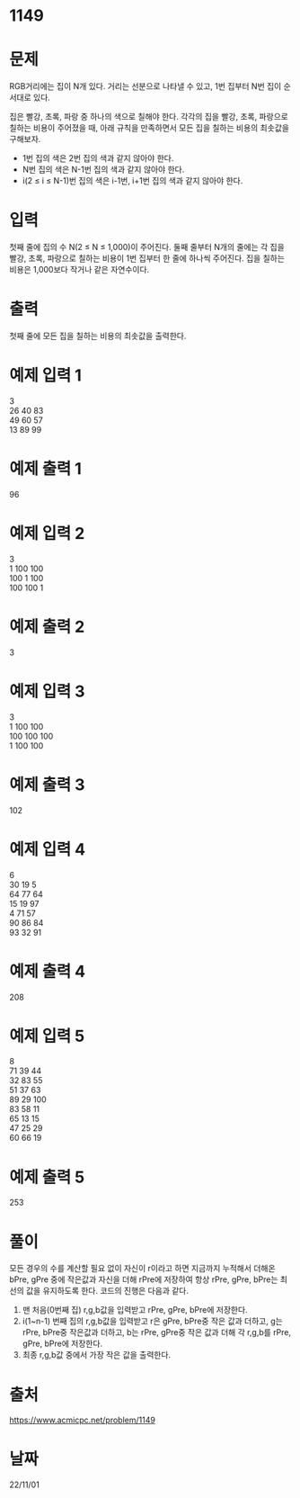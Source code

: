 # 1149

# 문제
RGB거리에는 집이 N개 있다. 거리는 선분으로 나타낼 수 있고, 1번 집부터 N번 집이 순서대로 있다.

집은 빨강, 초록, 파랑 중 하나의 색으로 칠해야 한다. 각각의 집을 빨강, 초록, 파랑으로 칠하는 비용이 주어졌을 때, 아래 규칙을 만족하면서 모든 집을 칠하는 비용의 최솟값을 구해보자.

* 1번 집의 색은 2번 집의 색과 같지 않아야 한다.
* N번 집의 색은 N-1번 집의 색과 같지 않아야 한다.
* i(2 ≤ i ≤ N-1)번 집의 색은 i-1번, i+1번 집의 색과 같지 않아야 한다.

# 입력
첫째 줄에 집의 수 N(2 ≤ N ≤ 1,000)이 주어진다. 둘째 줄부터 N개의 줄에는 각 집을 빨강, 초록, 파랑으로 칠하는 비용이 1번 집부터 한 줄에 하나씩 주어진다. 집을 칠하는 비용은 1,000보다 작거나 같은 자연수이다.

# 출력
첫째 줄에 모든 집을 칠하는 비용의 최솟값을 출력한다.

# 예제 입력 1 
3  
26 40 83  
49 60 57  
13 89 99  

# 예제 출력 1 
96

# 예제 입력 2 
3  
1 100 100  
100 1 100  
100 100 1  

# 예제 출력 2 
3

# 예제 입력 3 
3  
1 100 100  
100 100 100  
1 100 100  

# 예제 출력 3 
102

# 예제 입력 4 
6  
30 19 5  
64 77 64  
15 19 97  
4 71 57  
90 86 84  
93 32 91  

# 예제 출력 4 
208

# 예제 입력 5 
8  
71 39 44  
32 83 55  
51 37 63  
89 29 100  
83 58 11  
65 13 15  
47 25 29  
60 66 19  

# 예제 출력 5 
253
  
# 풀이
모든 경우의 수를 계산할 필요 없이 자신이 r이라고 하면 지금까지 누적해서 더해온 bPre, gPre 중에 작은값과 자신을 더해 rPre에 저장하여 항상 rPre, gPre, bPre는 최선의 값을 유지하도록 한다. 코드의 진행은 다음과 같다.  
1. 맨 처음(0번째 집) r,g,b값을 입력받고 rPre, gPre, bPre에 저장한다.
2. i(1~n-1) 번째 집의 r,g,b값을 입력받고 r은 gPre, bPre중 작은 값과 더하고, g는 rPre, bPre중 작은값과 더하고, b는 rPre, gPre중 작은 값과 더해 각 r,g,b를 rPre, gPre, bPre에 저장한다.
3. 최종 r,g,b값 중에서 가장 작은 값을 출력한다.

# 출처 
https://www.acmicpc.net/problem/1149

# 날짜
22/11/01